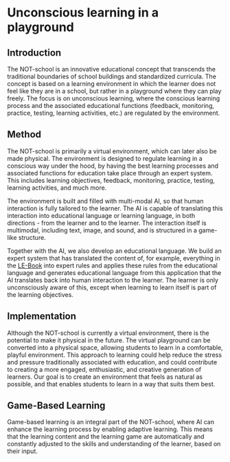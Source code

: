 # Unconscious learning in a playground
## Introduction
The NOT-school is an innovative educational concept that transcends the traditional boundaries of school buildings and standardized curricula. The concept is based on a learning environment in which the learner does not feel like they are in a school, but rather in a playground where they can play freely. The focus is on unconscious learning, where the conscious learning process and the associated educational functions (feedback, monitoring, practice, testing, learning activities, etc.) are regulated by the environment.

## Method
The NOT-school is primarily a virtual environment, which can later also be made physical. The environment is designed to regulate learning in a conscious way under the hood, by having the best learning processes and associated functions for education take place through an expert system. This includes learning objectives, feedback, monitoring, practice, testing, learning activities, and much more.

The environment is built and filled with multi-modal AI, so that human interaction is fully tailored to the learner. The AI is capable of translating this interaction into educational language or learning language, in both directions - from the learner and to the learner. The interaction itself is multimodal, including text, image, and sound, and is structured in a game-like structure.

Together with the AI, we also develop an educational language. We build an expert system that has translated the content of, for example, everything in the [LE-Book](https://le-network.nl/) into expert rules and applies these rules from the educational language and generates educational language from this application that the AI translates back into human interaction to the learner. The learner is only unconsciously aware of this, except when learning to learn itself is part of the learning objectives.

## Implementation
Although the NOT-school is currently a virtual environment, there is the potential to make it physical in the future. The virtual playground can be converted into a physical space, allowing students to learn in a comfortable, playful environment. This approach to learning could help reduce the stress and pressure traditionally associated with education, and could contribute to creating a more engaged, enthusiastic, and creative generation of learners. Our goal is to create an environment that feels as natural as possible, and that enables students to learn in a way that suits them best.

## Game-Based Learning
Game-based learning is an integral part of the NOT-school, where AI can enhance the learning process by enabling adaptive learning. This means that the learning content and the learning game are automatically and constantly adjusted to the skills and understanding of the learner, based on their input.
